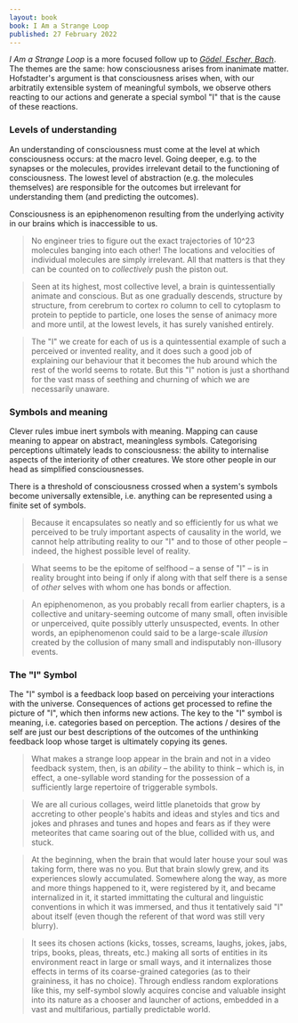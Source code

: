 ```yaml
---
layout: book
book: I Am a Strange Loop
published: 27 February 2022
---
```


*I Am a Strange Loop* is a more focused follow up to *[Gödel, Escher, Bach](Godel-Escher-Bach.md)*. The themes are the same: how consciousness arises from inanimate matter. Hofstadter's argument is that consciousness arises when, with our arbitratily extensible system of meaningful symbols, we observe others reacting to our actions and generate a special symbol "I" that is the cause of these reactions. 

### Levels of understanding
An understanding of consciousness must come at the level at which consciousness occurs: at the macro level. Going deeper, e.g. to the synapses or the molecules, provides irrelevant detail to the functioning of consciousness. The lowest level of abstraction (e.g. the molecules themselves) are responsible for the outcomes but irrelevant for understanding them (and predicting the outcomes).

Consciousness is an epiphenomenon resulting from the underlying activity in our brains which is inaccessible to us.

> No engineer tries to figure out the exact trajectories of 10^23 molecules banging into each other! The locations and velocities of individual molecules are simply irrelevant. All that matters is that they can be counted on to *collectively* push the piston out.

> Seen at its highest, most collective level, a brain is quintessentially animate and conscious. But as one gradually descends, structure by structure, from cerebrum to cortex ro column to cell to cytoplasm to protein to peptide to particle, one loses the sense of animacy more and more until, at the lowest levels, it has surely vanished entirely.

> The "I" we create for each of us is a quintessential example of such a perceived or invented reality, and it does such a good job of explaining our behaviour that it becomes the hub around which the rest of the world seems to rotate. But this "I" notion is just a shorthand for the vast mass of seething and churning of which we are necessarily unaware.

### Symbols and meaning
Clever rules imbue inert symbols with meaning. Mapping can cause meaning to appear on abstract, meaningless symbols. Categorising perceptions ultimately leads to consciousness: the ability to internalise aspects of the interiority of other creatures. We store other people in our head as simplified consciousnesses.

There is a threshold of consciousness crossed when a system's symbols become universally extensible, i.e. anything can be represented using a finite set of symbols.

> Because it encapsulates so neatly and so efficiently for us what we perceived to be truly important aspects of causality in the world, we cannot help attributing reality to our "I" and to those of other people – indeed, the highest possible level of reality.

> What seems to be the epitome of selfhood – a sense of "I" – is in reality brought into being if only if along with that self there is a sense of *other* selves with whom one has bonds or affection.

> An epiphenomenon, as you probably recall from earlier chapters, is a collective and unitary-seeming outcome of many small, often invisible or unperceived, quite possibly utterly unsuspected, events. In other words, an epiphenomenon could said to be a large-scale *illusion* created by the collusion of many small and indisputably non-illusory events.

### The "I" Symbol
The "I" symbol is a feedback loop based on perceiving your interactions with the universe. Consequences of actions get processed to refine the picture of "I", which then informs new actions.
The key to the "I" symbol is meaning, i.e. categories based on perception.
The actions / desires of the self are just our best descriptions of the outcomes of the unthinking feedback loop whose target is ultimately copying its genes.

> What makes a strange loop appear in the brain and not in a video feedback system, then, is an *ability* – the ability to think – which is, in effect, a one-syllable word standing for the possession of a sufficiently large repertoire of triggerable symbols.

> We are all curious collages, weird little planetoids that grow by accreting to other people's habits and ideas and styles and tics and jokes and phrases and tunes and hopes and fears as if they were meteorites that came soaring out of the blue, collided with us, and stuck.

> At the beginning, when the brain that would later house your soul was taking form, there was no you. But that brain slowly grew, and its experiences slowly accumulated. Somewhere along the way, as more and more things happened to it, were registered by it, and became internalized in it, it started immittating the cultural and linguistic conventions in which it was immersed, and thus it tentatively said "I" about itself (even though the referent of that word was still very blurry).

> It sees its chosen actions (kicks, tosses, screams, laughs, jokes, jabs, trips, books, pleas, threats, etc.) making all sorts of entities in its environment react in large or small ways, and it internalizes those effects in terms of its coarse-grained categories (as to their graininess, it has no choice). Through endless random explorations like this, my self-symbol slowly acquires concise and valuable insight into its nature as a chooser and launcher of actions, embedded in a vast and multifarious, partially predictable world.
